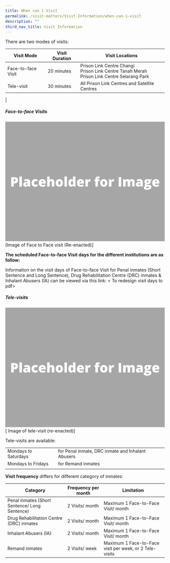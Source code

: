 ```yaml
---
title: When can I Visit
permalink: /visit-matters/Visit-Information/when-can-i-visit
description: ""
third_nav_title: Visit Information
---
```

There are two modes of visits:

|Visit Mode|Visit Duration |Visit Locations|
| -------- | -------- | -------- |
|Face-to-face Visit|20 minutes |Prison Link Centre Changi<br>Prison Link Centre Tanah Merah<br>Prison Link Centre Selarang Park|
|Tele-visit |30 minutes |All Prison Link Centres and Satellite Centres|
|

##### Face-to-face Visits
![](/images/Placeholder%20for%20Image.png)
[Image of Face to Face visit (Re-enacted)]

**The scheduled Face-to-face Visit days for the different institutions are as follow:**

Information on the visit days of Face-to-face Visit for Penal inmates (Short Sentence and Long Sentence), Drug Rehabilitation Centre (DRC) inmates & Inhalant Abusers (IA) can be viewed via this link: < To redesign visit days to pdf>

##### Tele-visits<br>
![](/images/Placeholder%20for%20Image.png)
[ Image of tele-visit (re-enacted)]

Tele-visits are available:

| | | 
| -------- | -------- | 
|Mondays to Saturdays|for Penal inmate, DRC inmate and Inhalant Abusers| 
|Mondays to Fridays|for Remand inmates| 
| | | 

**Visit frequency** differs for different category of inmates:

| Category | Frequency per month|Limitation|
| -------- | -------- | -------- |
|Penal inmates (Short Sentence/ Long Sentence)|2 Visits/ month|Maximum 1 Face-to-Face Visit/ month|
|Drug Rehabilitation Centre (DRC) inmates|2 Visits/ month|Maximum 1 Face-to-Face Visit/ month|
|Inhalant Abusers (IA)|2 Visits/ month|Maximum 1 Face-to-Face Visit/ month|
|Remand inmates|2 Visits/ week|Maximum 1 Face-to-Face visit per week, or 2 Tele-visits|